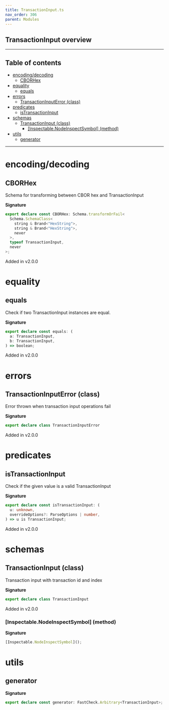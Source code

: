```yaml
---
title: TransactionInput.ts
nav_order: 306
parent: Modules
---
```


## TransactionInput overview

---

<h2 class="text-delta">Table of contents</h2>

- [encoding/decoding](#encodingdecoding)
  - [CBORHex](#cborhex)
- [equality](#equality)
  - [equals](#equals)
- [errors](#errors)
  - [TransactionInputError (class)](#transactioninputerror-class)
- [predicates](#predicates)
  - [isTransactionInput](#istransactioninput)
- [schemas](#schemas)
  - [TransactionInput (class)](#transactioninput-class)
    - [[Inspectable.NodeInspectSymbol] (method)](#inspectablenodeinspectsymbol-method)
- [utils](#utils)
  - [generator](#generator)

---

# encoding/decoding

## CBORHex

Schema for transforming between CBOR hex and TransactionInput

**Signature**

```ts
export declare const CBORHex: Schema.transformOrFail<
  Schema.SchemaClass<
    string & Brand<"HexString">,
    string & Brand<"HexString">,
    never
  >,
  typeof TransactionInput,
  never
>;
```

Added in v2.0.0

# equality

## equals

Check if two TransactionInput instances are equal.

**Signature**

```ts
export declare const equals: (
  a: TransactionInput,
  b: TransactionInput,
) => boolean;
```

Added in v2.0.0

# errors

## TransactionInputError (class)

Error thrown when transaction input operations fail

**Signature**

```ts
export declare class TransactionInputError
```

Added in v2.0.0

# predicates

## isTransactionInput

Check if the given value is a valid TransactionInput

**Signature**

```ts
export declare const isTransactionInput: (
  u: unknown,
  overrideOptions?: ParseOptions | number,
) => u is TransactionInput;
```

Added in v2.0.0

# schemas

## TransactionInput (class)

Transaction input with transaction id and index

**Signature**

```ts
export declare class TransactionInput
```

Added in v2.0.0

### [Inspectable.NodeInspectSymbol] (method)

**Signature**

```ts
[Inspectable.NodeInspectSymbol]();
```

# utils

## generator

**Signature**

```ts
export declare const generator: FastCheck.Arbitrary<TransactionInput>;
```
